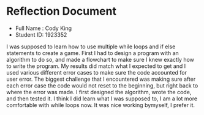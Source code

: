 # Reflection Document

* Full Name :  Cody King
* Student ID:  1923352


I was supposed to learn how to use multiple while loops and if else statements to create a game.
First I had to design a program with an algorithm to do so, and made a flowchart to make
sure I knew exactly how to write the program. My results did match what I expected to get and I used
various different error cases to make sure the code accounted for user error.
The biggest challenge that I encountered was making sure after each error case the code would not reset to the beginning,
but right back to where the error was made. I first designed the algorithm, wrote the code, and then tested it.
I think I did learn what I was supposed to, I am a lot more comfortable with while loops now.
It was nice working bymyself, I prefer it.




